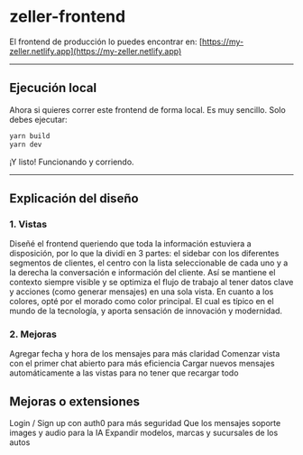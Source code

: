 # zeller-frontend

El frontend de producción lo puedes encontrar en: [https://my-zeller.netlify.app](https://my-zeller.netlify.app)

---

## Ejecución local
Ahora si quieres correr este frontend de forma local. Es muy sencillo.
Solo debes ejecutar:
```bash
yarn build
yarn dev
```

¡Y listo! Funcionando y corriendo.

---

## Explicación del diseño
### 1. Vistas
Diseñé el frontend queriendo que toda la información estuviera a disposición, por lo que la dividí en 3 partes: el sidebar con los diferentes segmentos de clientes, el centro con la lista seleccionable de cada uno y a la derecha la conversación e información del cliente. Así se mantiene el contexto siempre visible y se optimiza el flujo de trabajo al tener datos clave y acciones (como generar mensajes) en una sola vista.
En cuanto a los colores, opté por el morado como color principal. El cual es típico en el mundo de la tecnología, y aporta sensación de innovación y modernidad.

### 2. Mejoras
Agregar fecha y hora de los mensajes para más claridad
Comenzar vista con el primer chat abierto para más eficiencia
Cargar nuevos mensajes automáticamente a las vistas para no tener que recargar todo

## Mejoras o extensiones
Login / Sign up con auth0 para más seguridad
Que los mensajes soporte images y audio para la IA
Expandir modelos, marcas y sucursales de los autos